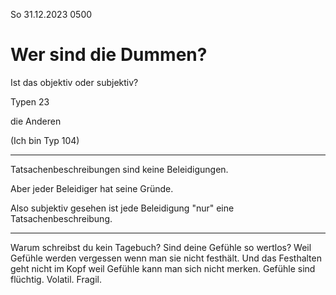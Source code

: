 So 31.12.2023 0500

# Wer sind die Dummen?

Ist das objektiv oder subjektiv?

Туреn 23

die Anderen

(Ich bin Typ 104)

----

Tatsachenbeschreibungen
sind keine Beleidigungen.

Aber jeder Beleidiger hat seine Gründe.

Also subjektiv gesehen
ist jede Beleidigung
"nur" eine Tatsachenbeschreibung.

----

Warum schreibst du kein Tagebuch?
Sind deine Gefühle so wertlos?
Weil Gefühle werden vergessen
wenn man sie nicht festhält.
Und das Festhalten geht nicht im Kopf
weil Gefühle kann man sich nicht merken.
Gefühle sind flüchtig. Volatil. Fragil.
